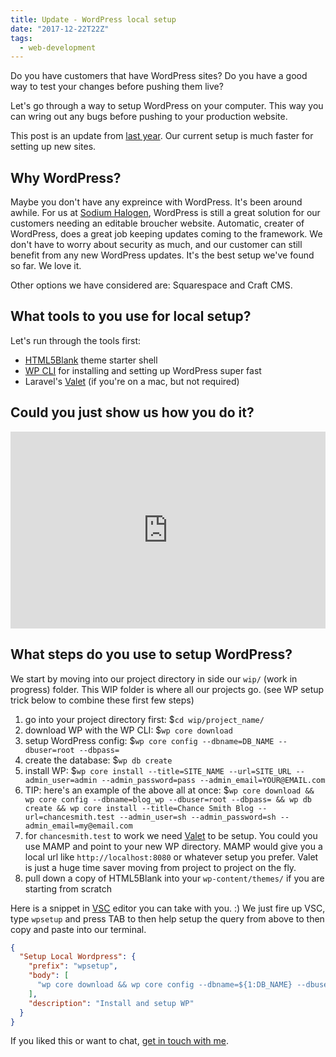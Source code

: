 ```yaml
---
title: Update - WordPress local setup
date: "2017-12-22T22Z"
tags:
  - web-development
---
```


Do you have customers that have WordPress sites?
Do you have a good way to test your changes before pushing them live?

Let's go through a way to setup WordPress on your computer. This way you can wring out any bugs before pushing to your production website.

This post is an update from [last year](http://blog.chancesmith.org/2016/06/13/local-wordpress-development-setup/). Our current setup is much faster for setting up new sites.

## Why WordPress?

Maybe you don't have any expreince with WordPress. It's been around awhile. For us at [Sodium Halogen](https://sodiumhalogen.com), WordPress is still a great solution for our customers needing an editable broucher website. Automatic, creater of WordPress, does a great job keeping updates coming to the framework. We don't have to worry about security as much, and our customer can still benefit from any new WordPress updates. It's the best setup we've found so far. We love it.

Other options we have considered are: Squarespace and Craft CMS.

## What tools to you use for local setup?

Let's run through the tools first:

- [HTML5Blank](https://github.com/html5blank/html5blank) theme starter shell
- [WP CLI](https://wp-cli.org/) for installing and setting up WordPress super fast
- Laravel's [Valet](https://laravel.com/docs/5.5/valet) (if you're on a mac, but not required)

## Could you just show us how you do it?

<iframe width="100%" height="315" src="https://www.youtube.com/embed/Es1O-3THM2E" frameborder="0" gesture="media" allow="encrypted-media" allowfullscreen></iframe>

## What steps do you use to setup WordPress?

We start by moving into our project directory in side our `wip/` (work in progress) folder. This WIP folder is where all our projects go.
(see WP setup trick below to combine these first few steps)

1. go into your project directory first: \$`cd wip/project_name/`
1. download WP with the WP CLI: \$`wp core download`
1. setup WordPress config: \$`wp core config --dbname=DB_NAME --dbuser=root --dbpass=`
1. create the database: \$`wp db create`
1. install WP: \$`wp core install --title=SITE_NAME --url=SITE_URL --admin_user=admin --admin_password=pass --admin_email=YOUR@EMAIL.com`
1. TIP: here's an example of the above all at once: \$`wp core download && wp core config --dbname=blog_wp --dbuser=root --dbpass= && wp db create && wp core install --title=Chance Smith Blog --url=chancesmith.test --admin_user=sh --admin_password=sh --admin_email=my@email.com`
1. for `chancesmith.test` to work we need [Valet](https://laravel.com/docs/5.5/valet#installation) to be setup. You could you use MAMP and point to your new WP directory. MAMP would give you a local url like `http://localhost:8080` or whatever setup you prefer. Valet is just a huge time saver moving from project to project on the fly.
1. pull down a copy of HTML5Blank into your `wp-content/themes/` if you are starting from scratch

Here is a snippet in [VSC](https://code.visualstudio.com/) editor you can take with you. :)
We just fire up VSC, type `wpsetup` and press TAB to then help setup the query from above to then copy and paste into our terminal.

```json
{
  "Setup Local Wordpress": {
    "prefix": "wpsetup",
    "body": [
      "wp core download && wp core config --dbname=${1:DB_NAME} --dbuser=root --dbpass= && wp db create && wp core install --title=${2:SITE_NAME} --url=${3:SITE_URL} --admin_user=admin --admin_password=pass --admin_email=${4:YOUR@EMAIL.com}"
    ],
    "description": "Install and setup WP"
  }
}
```

If you liked this or want to chat, [get in touch with me](https://twitter.com/Chance_Smith).

